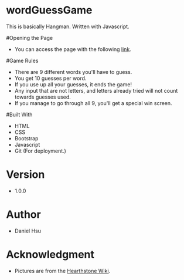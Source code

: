 # wordGuessGame
This is basically Hangman. Written with Javascript.

#Opening the Page
- You can access the page with the following [link](https://majorazero.github.io/wordGuessGame/).

#Game Rules
- There are 9 different words you'll have to guess.
- You get 10 guesses per word.
- If you use up all your guesses, it ends the game!
- Any input that are not letters, and letters already tried will not count towards guesses used.
- If you manage to go through all 9, you'll get a special win screen. 

#Built With
- HTML
- CSS
- Bootstrap
- Javascript
- Git (For deployment.)

# Version
- 1.0.0

# Author
- Daniel Hsu

# Acknowledgment
- Pictures are from the [Hearthstone Wiki](https://hearthstone.gamepedia.com/g00/Hearthstone_Wiki?i10c.encReferrer=&i10c.ua=1).
